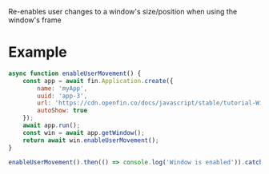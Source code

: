 Re-enables user changes to a window's size/position when using the window's frame
# Example
```js
async function enableUserMovement() {
    const app = await fin.Application.create({
        name: 'myApp',
        uuid: 'app-3',
        url: 'https://cdn.openfin.co/docs/javascript/stable/tutorial-Window.enableFrame.html',
        autoShow: true
    });
    await app.run();
    const win = await app.getWindow();
    return await win.enableUserMovement();
}

enableUserMovement().then(() => console.log('Window is enabled')).catch(err => console.log(err));
```
